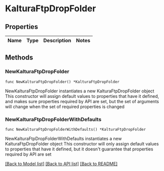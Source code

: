 # KalturaFtpDropFolder

## Properties

Name | Type | Description | Notes
------------ | ------------- | ------------- | -------------

## Methods

### NewKalturaFtpDropFolder

`func NewKalturaFtpDropFolder() *KalturaFtpDropFolder`

NewKalturaFtpDropFolder instantiates a new KalturaFtpDropFolder object
This constructor will assign default values to properties that have it defined,
and makes sure properties required by API are set, but the set of arguments
will change when the set of required properties is changed

### NewKalturaFtpDropFolderWithDefaults

`func NewKalturaFtpDropFolderWithDefaults() *KalturaFtpDropFolder`

NewKalturaFtpDropFolderWithDefaults instantiates a new KalturaFtpDropFolder object
This constructor will only assign default values to properties that have it defined,
but it doesn't guarantee that properties required by API are set


[[Back to Model list]](../README.md#documentation-for-models) [[Back to API list]](../README.md#documentation-for-api-endpoints) [[Back to README]](../README.md)


